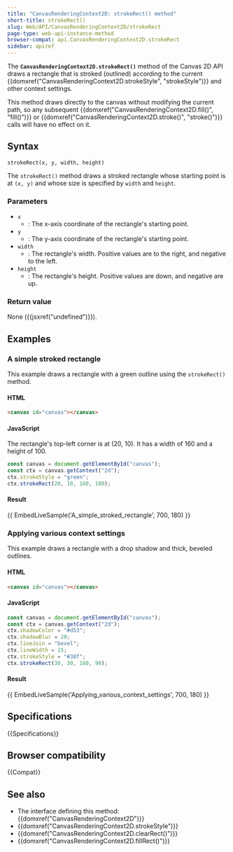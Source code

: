 ```yaml
---
title: "CanvasRenderingContext2D: strokeRect() method"
short-title: strokeRect()
slug: Web/API/CanvasRenderingContext2D/strokeRect
page-type: web-api-instance-method
browser-compat: api.CanvasRenderingContext2D.strokeRect
sidebar: apiref
---
```


The
**`CanvasRenderingContext2D.strokeRect()`**
method of the Canvas 2D API draws a rectangle that is stroked (outlined) according to
the current {{domxref("CanvasRenderingContext2D.strokeStyle", "strokeStyle")}} and other
context settings.

This method draws directly to the canvas without modifying the current path, so any
subsequent {{domxref("CanvasRenderingContext2D.fill()", "fill()")}} or
{{domxref("CanvasRenderingContext2D.stroke()", "stroke()")}} calls will have no effect
on it.

## Syntax

```js-nolint
strokeRect(x, y, width, height)
```

The `strokeRect()` method draws a stroked rectangle whose starting point is
at `(x, y)` and whose size is specified by `width` and
`height`.

### Parameters

- `x`
  - : The x-axis coordinate of the rectangle's starting point.
- `y`
  - : The y-axis coordinate of the rectangle's starting point.
- `width`
  - : The rectangle's width. Positive values are to the right, and negative to the left.
- `height`
  - : The rectangle's height. Positive values are down, and negative are up.

### Return value

None ({{jsxref("undefined")}}).

## Examples

### A simple stroked rectangle

This example draws a rectangle with a green outline using the `strokeRect()`
method.

#### HTML

```html
<canvas id="canvas"></canvas>
```

#### JavaScript

The rectangle's top-left corner is at (20, 10). It has a width of 160 and a height of
100\.

```js
const canvas = document.getElementById("canvas");
const ctx = canvas.getContext("2d");
ctx.strokeStyle = "green";
ctx.strokeRect(20, 10, 160, 100);
```

#### Result

{{ EmbedLiveSample('A_simple_stroked_rectangle', 700, 180) }}

### Applying various context settings

This example draws a rectangle with a drop shadow and thick, beveled outlines.

#### HTML

```html
<canvas id="canvas"></canvas>
```

#### JavaScript

```js
const canvas = document.getElementById("canvas");
const ctx = canvas.getContext("2d");
ctx.shadowColor = "#d53";
ctx.shadowBlur = 20;
ctx.lineJoin = "bevel";
ctx.lineWidth = 15;
ctx.strokeStyle = "#38f";
ctx.strokeRect(30, 30, 160, 90);
```

#### Result

{{ EmbedLiveSample('Applying_various_context_settings', 700, 180) }}

## Specifications

{{Specifications}}

## Browser compatibility

{{Compat}}

## See also

- The interface defining this method: {{domxref("CanvasRenderingContext2D")}}
- {{domxref("CanvasRenderingContext2D.strokeStyle")}}
- {{domxref("CanvasRenderingContext2D.clearRect()")}}
- {{domxref("CanvasRenderingContext2D.fillRect()")}}
